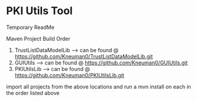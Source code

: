 # PKI Utils Tool

Temporary ReadMe

Maven Project Build Order
1) TrustListDataModelLib  --> can be found @ https://github.com/Kneuman0/TrustListDataModelLib.git
2) GUIUtils --> can be found @ https://github.com/Kneuman0/GUIUtils.git
3) PKIUtilsLib --> can be found @ https://github.com/Kneuman0/PKIUtilsLib.git

import all projects from the above locations and run a mvn install on each in the order listed above
